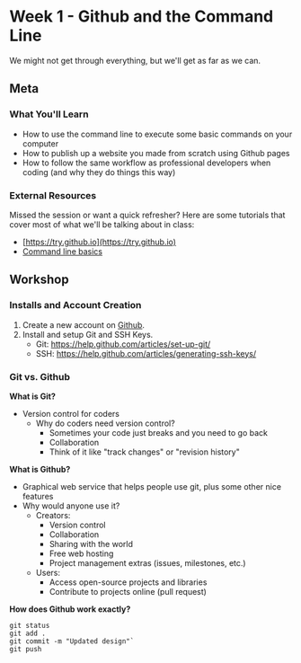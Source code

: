 # Week 1 - Github and the Command Line
We might not get through everything, but we'll get as far as we can.

## Meta

### What You'll Learn
* How to use the command line to execute some basic commands on your computer
* How to publish up a website you made from scratch using Github pages
* How to follow the same workflow as professional developers when coding (and why they do things this way)

### External Resources
Missed the session or want a quick refresher? Here are some tutorials that cover most of what we'll be talking about in class:

* [https://try.github.io](https://try.github.io)
* [Command line basics](tutorials/command-line-basics.md)

## Workshop

### Installs and Account Creation

1. Create a new account on [Github](https://github.com).
2. Install and setup Git and SSH Keys.
    * Git: https://help.github.com/articles/set-up-git/
    * SSH: https://help.github.com/articles/generating-ssh-keys/

### Git vs. Github

__What is Git?__
  * Version control for coders
    * Why do coders need version control?
      * Sometimes your code just breaks and you need to go back
      * Collaboration
      * Think of it like "track changes" or "revision history"

__What is Github?__
  * Graphical web service that helps people use git, plus some other nice features
  * Why would anyone use it?
    * Creators:
      * Version control
      * Collaboration
      * Sharing with the world
      * Free web hosting
      * Project management extras (issues, milestones, etc.)
    * Users:
      * Access open-source projects and libraries
      * Contribute to projects online (pull request)

__How does Github work exactly?__

```
git status
git add .
git commit -m "Updated design"`
git push
```

